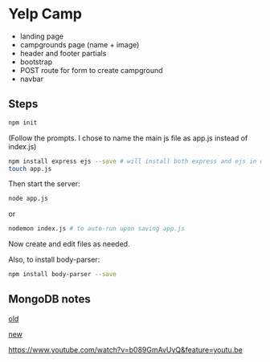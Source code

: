 # Yelp Camp

* landing page
* campgrounds page (name + image)
* header and footer partials
* bootstrap
* POST route for form to create campground
* navbar

## Steps

```bash
npm init
```

(Follow the prompts. I chose to name the main js file as app.js instead of index.js)

```bash
npm install express ejs --save # will install both express and ejs in one command
touch app.js
```

Then start the server:

```bash
node app.js
```

or

```bash
nodemon index.js # to auto-run upon saving app.js
```

Now create and edit files as needed.

Also, to install body-parser:

```bash
npm install body-parser --save
```

## MongoDB notes

[old](https://gist.github.com/nax3t/9d22f0f627d144da9f21b43f90b3680f)

[new](https://gist.github.com/nax3t/c781791851bac04e399d2275405cead5)

https://www.youtube.com/watch?v=b089GmAvUyQ&feature=youtu.be

